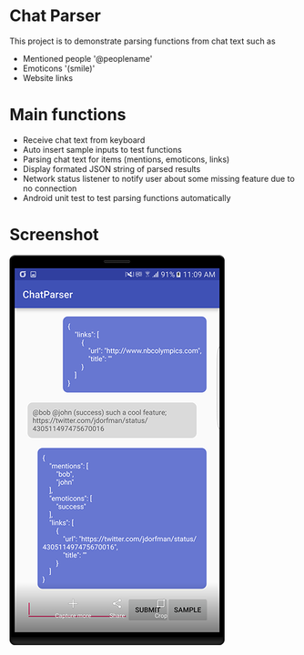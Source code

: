 # Chat Parser
This project is to demonstrate parsing functions from chat text such as 

- Mentioned people '@peoplename'
- Emoticons '(smile)'
- Website links 

# Main functions

- Receive chat text from keyboard
- Auto insert sample inputs to test functions
- Parsing chat text for items (mentions, emoticons, links)
- Display formated JSON string of parsed results
- Network status listener to notify user about some missing feature due to no connection
- Android unit test to test parsing functions automatically

# Screenshot
![Alt text](/screenshot_1.png?raw=true)


